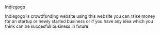 Indiegogo

Indiegogo is crowdfunding website using this website you can raise money for an startup or newly started business or if you have any idea which you think can be succesfull business in future

